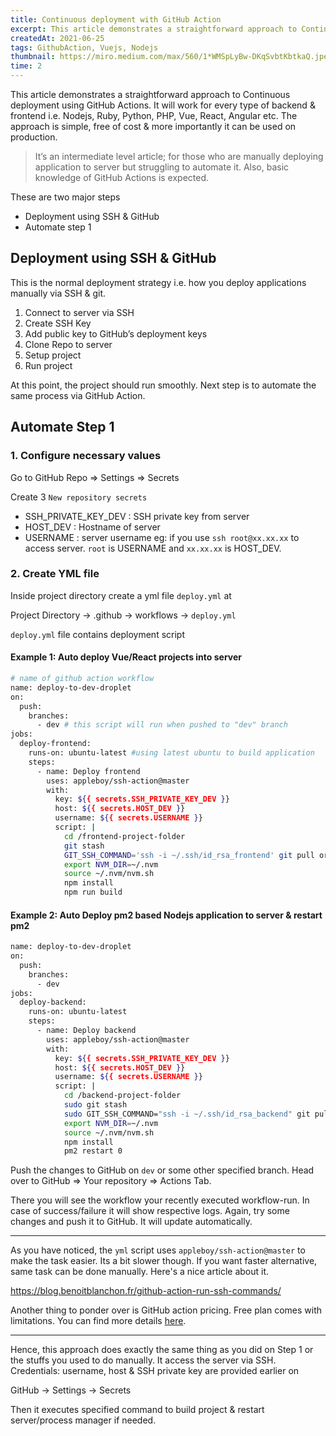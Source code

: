 ```yaml
---
title: Continuous deployment with GitHub Action
excerpt: This article demonstrates a straightforward approach to Continuous deployment using GitHub Actions..
createdAt: 2021-06-25
tags: GithubAction, Vuejs, Nodejs
thumbnail: https://miro.medium.com/max/560/1*WMSpLyBw-DKqSvbtKbtkaQ.jpeg
time: 2
---
```


This article demonstrates a straightforward approach to Continuous deployment using GitHub Actions. It will work for every type of backend & frontend i.e. Nodejs, Ruby, Python, PHP, Vue, React, Angular etc. The approach is simple, free of cost & more importantly it can be used on production.

> It’s an intermediate level article; for those who are manually deploying application to server but struggling to automate it. Also, basic knowledge of GitHub Actions is expected.

These are two major steps
- Deployment using SSH & GitHub
- Automate step 1

## Deployment using SSH & GitHub
This is the normal deployment strategy i.e. how you deploy applications manually via SSH & git.
1. Connect to server via SSH
2. Create SSH Key
3. Add public key to GitHub’s deployment keys
4. Clone Repo to server
5. Setup project
6. Run project

At this point, the project should run smoothly. Next step is to automate the same process via GitHub Action.

## Automate Step 1

### 1. Configure necessary values

Go to GitHub Repo ⇒ Settings ⇒ Secrets

Create 3 `New repository secrets`

- SSH_PRIVATE_KEY_DEV : SSH private key from server
- HOST_DEV : Hostname of server
- USERNAME : server username
eg: if you use `ssh root@xx.xx.xx` to access server. `root` is USERNAME and `xx.xx.xx` is HOST_DEV.

### 2. Create YML file

Inside project directory create a yml file `deploy.yml` at

Project Directory → .github → workflows → `deploy.yml`

`deploy.yml` file contains deployment script

#### Example 1: Auto deploy Vue/React projects into server

```bash
# name of github action workflow
name: deploy-to-dev-droplet
on: 
  push:
    branches:
      - dev # this script will run when pushed to "dev" branch
jobs:
  deploy-frontend:
    runs-on: ubuntu-latest #using latest ubuntu to build application
    steps:
      - name: Deploy frontend
        uses: appleboy/ssh-action@master
        with:
          key: ${{ secrets.SSH_PRIVATE_KEY_DEV }}
          host: ${{ secrets.HOST_DEV }}
          username: ${{ secrets.USERNAME }}
          script: |
            cd /frontend-project-folder
            git stash
            GIT_SSH_COMMAND='ssh -i ~/.ssh/id_rsa_frontend' git pull origin dev
            export NVM_DIR=~/.nvm
            source ~/.nvm/nvm.sh
            npm install
            npm run build
```

#### Example 2: Auto Deploy pm2 based Nodejs application to server & restart pm2

```bash
name: deploy-to-dev-droplet
on: 
  push:
    branches:
      - dev
jobs:
  deploy-backend:
    runs-on: ubuntu-latest
    steps:
      - name: Deploy backend
        uses: appleboy/ssh-action@master
        with:
          key: ${{ secrets.SSH_PRIVATE_KEY_DEV }}
          host: ${{ secrets.HOST_DEV }}
          username: ${{ secrets.USERNAME }}
          script: |
            cd /backend-project-folder
            sudo git stash
            sudo GIT_SSH_COMMAND="ssh -i ~/.ssh/id_rsa_backend" git pull origin dev
            export NVM_DIR=~/.nvm
            source ~/.nvm/nvm.sh
            npm install
            pm2 restart 0
```

Push the changes to GitHub on `dev` or some other specified branch. Head over to GitHub ⇒ Your repository ⇒ Actions Tab.

There you will see the workflow your recently executed workflow-run. In case of success/failure it will show respective logs. Again, try some changes and push it to GitHub. It will update automatically.

---

As you have noticed, the `yml` script uses `appleboy/ssh-action@master` to make the task easier. Its a bit slower though. If you want faster alternative, same task can be done manually. Here's a nice article about it.

https://blog.benoitblanchon.fr/github-action-run-ssh-commands/

Another thing to ponder over is GitHub action pricing. Free plan comes with limitations. You can find more details [here](https://github.com/pricing).

---

Hence, this approach does exactly the same thing as you did on Step 1 or the stuffs you used to do manually. It access the server via SSH. Credentials: username, host & SSH private key are provided earlier on

GitHub → Settings → Secrets

Then it executes specified command to build project & restart server/process manager if needed.